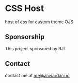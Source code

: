 # CSS Host
host of css for custom theme OJS

## Sponsorship
This project sponsored by RJI

## Contact
contact me at me@anwardani.id
